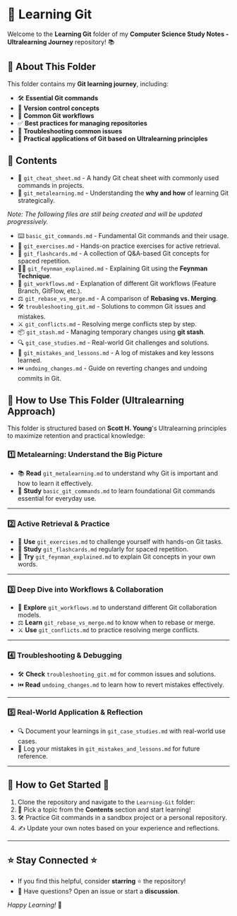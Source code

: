 # 🚀 Learning Git

Welcome to the **Learning Git** folder of my **Computer Science Study Notes - Ultralearning Journey** repository! 📚

## 📌 About This Folder

This folder contains my **Git learning journey**, including:

- 🛠️ **Essential Git commands**
- 📂 **Version control concepts**
- 🔄 **Common Git workflows**
- ✅ **Best practices for managing repositories**
- 🧐 **Troubleshooting common issues**
- 🎯 **Practical applications of Git based on Ultralearning principles**

## 📖 Contents

- 📜 `git_cheat_sheet.md` - A handy Git cheat sheet with commonly used commands in projects.
- 🧠 `git_metalearning.md` - Understanding the **why and how** of learning Git strategically.

*Note: The following files are still being created and will be updated progressively.*

- ⌨️ `basic_git_commands.md` - Fundamental Git commands and their usage.
- 🎯 `git_exercises.md` - Hands-on practice exercises for active retrieval.
- 🔁 `git_flashcards.md` - A collection of Q&A-based Git concepts for spaced repetition.
- 🧑‍🏫 `git_feynman_explained.md` - Explaining Git using the **Feynman Technique**.
- 🌿 `git_workflows.md` - Explanation of different Git workflows (Feature Branch, GitFlow, etc.).
- ⚖️ `git_rebase_vs_merge.md` - A comparison of **Rebasing vs. Merging**.
- 🛠️ `troubleshooting_git.md` - Solutions to common Git issues and mistakes.
- ⚔ `git_conflicts.md` - Resolving merge conflicts step by step.
- 📦 `git_stash.md` - Managing temporary changes using **git stash**.
- 🔍 `git_case_studies.md` - Real-world Git challenges and solutions.
- 🤔 `git_mistakes_and_lessons.md` - A log of mistakes and key lessons learned.
- ⏮️ `undoing_changes.md` - Guide on reverting changes and undoing commits in Git.

## 🎯 How to Use This Folder (Ultralearning Approach)

This folder is structured based on **Scott H. Young**'s Ultralearning principles to maximize retention and practical knowledge:

### 1️⃣ Metalearning: Understand the Big Picture

- 📚 **Read** `git_metalearning.md` to understand why Git is important and how to learn it effectively.
- 📖 **Study** `basic_git_commands.md` to learn foundational Git commands essential for everyday use.

---

### 2️⃣ Active Retrieval & Practice

- 🎯 **Use** `git_exercises.md` to challenge yourself with hands-on Git tasks.
- 🔁 **Study** `git_flashcards.md` regularly for spaced repetition.
- 📝 **Try** `git_feynman_explained.md` to explain Git concepts in your own words.

---

### 3️⃣ Deep Dive into Workflows & Collaboration

- 🌱 **Explore** `git_workflows.md` to understand different Git collaboration models.
- ⚖️ **Learn** `git_rebase_vs_merge.md` to know when to rebase or merge.
- ⚔️ **Use** `git_conflicts.md` to practice resolving merge conflicts.

---

### 4️⃣ Troubleshooting & Debugging

- 🛠️ **Check** `troubleshooting_git.md` for common issues and solutions.
- ⏮️ **Read** `undoing_changes.md` to learn how to revert mistakes effectively.

---

### 5️⃣ Real-World Application & Reflection

- 🔍 Document your learnings in `git_case_studies.md` with real-world use cases.
- 💭 Log your mistakes in `git_mistakes_and_lessons.md` for future reference.

---

## 📂 How to Get Started 🚀

1. Clone the repository and navigate to the `Learning-Git` folder:
2. 📖 Pick a topic from the **Contents** section and start learning!
3. 🛠️ Practice Git commands in a sandbox project or a personal repository.
4. ✍️ Update your own notes based on your experience and reflections.

---

## ⭐️ Stay Connected ⭐️

- If you find this helpful, consider **starring** ⭐️ the repository!
- 💬 Have questions? Open an issue or start a **discussion**.

*Happy Learning!* 🚀

